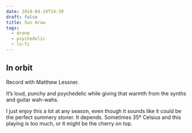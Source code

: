 ```yaml
---
date: 2024-04-24T14:39
draft: false
title: Sun Araw
tags:
  - drone
  - psychedelic
  - lo-fi
---
```


## In orbit

Record with Matthew Lessner.

It’s loud, punchy and psychedelic while giving that warmth from the synths and guitar wah-wahs.

I just enjoy this a lot at any season, even though it sounds like it could be the perfect summery stoner. It depends. Sometimes 35º Celsius and this playing is too much, or it might be the cherry on top.